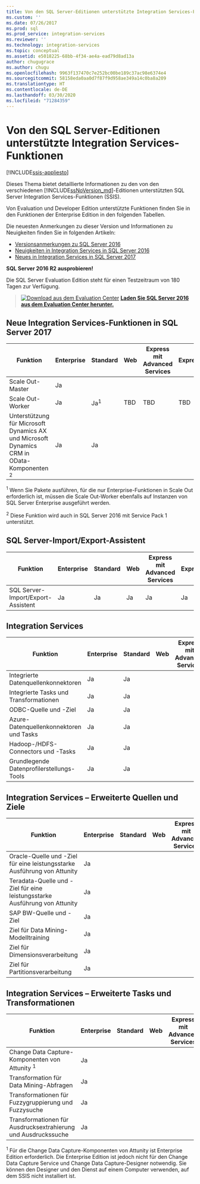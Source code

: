 ```yaml
---
title: Von den SQL Server-Editionen unterstützte Integration Services-Funktionen | Microsoft-Dokumentation
ms.custom: ''
ms.date: 07/26/2017
ms.prod: sql
ms.prod_service: integration-services
ms.reviewer: ''
ms.technology: integration-services
ms.topic: conceptual
ms.assetid: e5018225-68bb-4f34-ae4a-ead79d8ad13a
author: chugugrace
ms.author: chugu
ms.openlocfilehash: 9963f137470c7e252bc00be189c37ac98e6374e4
ms.sourcegitcommit: 58158eda0aa0d7f87f9d958ae349a14c0ba8a209
ms.translationtype: HT
ms.contentlocale: de-DE
ms.lasthandoff: 03/30/2020
ms.locfileid: "71284359"
---
```

# <a name="integration-services-features-supported-by-the-editions-of-sql-server"></a>Von den SQL Server-Editionen unterstützte Integration Services-Funktionen

[!INCLUDE[ssis-appliesto](../includes/ssis-appliesto-ssvrpluslinux-asdb-asdw-xxx.md)]


 Dieses Thema bietet detaillierte Informationen zu den von den verschiedenen [!INCLUDE[ssNoVersion_md](../includes/ssnoversion-md.md)]-Editionen unterstützten SQL Server Integration Services-Funktionen (SSIS).  

Von Evaluation und Developer Edition unterstützte Funktionen finden Sie in den Funktionen der Enterprise Edition in den folgenden Tabellen.
  
Die neuesten Anmerkungen zu dieser Version und Informationen zu Neuigkeiten finden Sie in folgenden Artikeln:
-   [Versionsanmerkungen zu SQL Server 2016](../sql-server/sql-server-2016-release-notes.md)
-   [Neuigkeiten in Integration Services in SQL Server 2016](../integration-services/what-s-new-in-integration-services-in-sql-server-2016.md)
-   [Neues in Integration Services in SQL Server 2017](../integration-services/what-s-new-in-integration-services-in-sql-server-2017.md)
    
**SQL Server 2016 R2 ausprobieren!**    

Die SQL Server Evaluation Edition steht für einen Testzeitraum von 180 Tagen zur Verfügung.  
    
> [![Download aus dem Evaluation Center](https://docs.microsoft.com/analysis-services/analysis-services/media/download.png)](https://www.microsoft.com/evalcenter/evaluate-sql-server-2016) **[Laden Sie SQL Server 2016 aus dem Evaluation Center herunter.](https://www.microsoft.com/evalcenter/evaluate-sql-server-2016)**    
    
## <a name="new-integration-services-features-in-sql-server-2017"></a><a name="ISNew"></a> Neue Integration Services-Funktionen in SQL Server 2017
  
|Funktion|Enterprise|Standard|Web|Express mit Advanced Services|Express|  
|-------------|----------------|--------------|---------|------------------------------------|------------------------|  
|Scale Out-Master|Ja|||||
|Scale Out-Worker|Ja|Ja<sup>1</sup>|TBD|TBD|TBD|
|Unterstützung für Microsoft Dynamics AX und Microsoft Dynamics CRM in OData-Komponenten <sup>2</sup>|Ja|Ja||||

<sup>1</sup> Wenn Sie Pakete ausführen, für die nur Enterprise-Funktionen in Scale Out erforderlich ist, müssen die Scale Out-Worker ebenfalls auf Instanzen von SQL Server Enterprise ausgeführt werden.

<sup>2</sup> Diese Funktion wird auch in SQL Server 2016 mit Service Pack 1 unterstützt.

## <a name="sql-server-import-and-export-wizard"></a><a name="IEWiz"></a> SQL Server-Import/Export-Assistent

|Funktion|Enterprise|Standard|Web|Express mit Advanced Services|Express|  
|-------------|----------------|--------------|---------|------------------------------------|------------------------|  
|SQL Server-Import/Export-Assistent|Ja|Ja|Ja|Ja|Ja|  

## <a name="integration-services"></a><a name="IS"></a> Integration Services  
  
|Funktion|Enterprise|Standard|Web|Express mit Advanced Services|Express|  
|-------------|----------------|--------------|---------|------------------------------------|------------------------|  
|Integrierte Datenquellenkonnektoren|Ja|Ja|||| 
|Integrierte Tasks und Transformationen|Ja|Ja||||  
|ODBC-Quelle und -Ziel |Ja|Ja|||| 
|Azure-Datenquellenkonnektoren und Tasks|Ja|Ja||||  
|Hadoop-/HDFS-Connectors und -Tasks|Ja|Ja||||  
|Grundlegende Datenprofilerstellungs-Tools|Ja|Ja|||| 

## <a name="integration-services---advanced-sources-and-destinations"></a><a name="ISAA"></a>Integration Services – Erweiterte Quellen und Ziele  
  
|Funktion|Enterprise|Standard|Web|Express mit Advanced Services|Express|  
|-------------|----------------|--------------|---------|------------------------------------|------------------------|  
|Oracle-Quelle und -Ziel für eine leistungsstarke Ausführung von Attunity|Ja|||||  
|Teradata-Quelle und -Ziel für eine leistungsstarke Ausführung von Attunity|Ja|||||  
|SAP BW-Quelle und -Ziel|Ja|||||  
|Ziel für Data Mining-Modelltraining|Ja|||||  
|Ziel für Dimensionsverarbeitung|Ja|||||  
|Ziel für Partitionsverarbeitung|Ja|||||  
  
## <a name="integration-services---advanced-tasks-and-transformations"></a><a name="ISAT"></a> Integration Services – Erweiterte Tasks und Transformationen  
  
|Funktion|Enterprise|Standard|Web|Express mit Advanced Services|Express|  
|-------------|----------------|--------------|---------|------------------------------------|------------------------|  
|Change Data Capture-Komponenten von Attunity <sup>1</sup>|Ja|||||  
|Transformation für Data Mining-Abfragen|Ja|||||  
|Transformationen für Fuzzygruppierung und Fuzzysuche|Ja|||||  
|Transformationen für Ausdrucksextrahierung und Ausdruckssuche|Ja|||||  

<sup>1</sup> Für die Change Data Capture-Komponenten von Attunity ist Enterprise Edition erforderlich. Die Enterprise Edition ist jedoch nicht für den Change Data Capture Service und Change Data Capture-Designer notwendig. Sie können den Designer und den Dienst auf einem Computer verwenden, auf dem SSIS nicht installiert ist.
